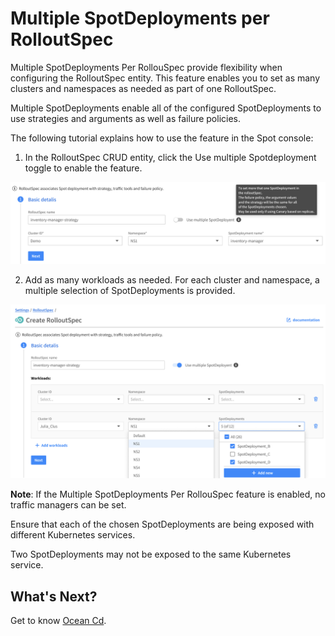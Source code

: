 # Multiple SpotDeployments per RolloutSpec

Multiple SpotDeployments Per RollouSpec provide flexibility when configuring the RolloutSpec entity.  This feature enables you to set as many clusters and namespaces as needed as part of one RolloutSpec.   

Multiple SpotDeployments enable all of the configured SpotDeployments to use strategies and arguments as well as failure policies.  

The following tutorial explains how to use the feature in the Spot console:

1. In the RolloutSpec CRUD entity, click the Use multiple Spotdeployment toggle to enable the feature.

<img src="/ocean-cd/_media/multiple-1.png" />

2. Add as many workloads as needed. For each cluster and namespace, a multiple selection of SpotDeployments is provided.  

<img src="/ocean-cd/_media/multiple-2.png" />

**Note**: If the Multiple SpotDeployments Per RollouSpec feature is enabled, no traffic managers can be set.  

Ensure that each of the chosen SpotDeployments are being exposed with different Kubernetes services.

Two SpotDeployments may not be exposed to the same Kubernetes service.

## What's Next?

Get to know [Ocean Cd](ocean-cd/get-to-know-ocean-cd/).
